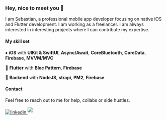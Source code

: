 ### Hey, nice to meet you 👋
I am Sebastian, a professional mobile app developer focusing on native iOS and Flutter development. I am working as a freelancer. I am always interested in interesting projects where I can contribute my expertise.

#### My skill set
:diamonds: <b>iOS</b> with <b>UIKit & SwiftUI</b>, <b>Async/Await</b>, <b>CoreBluetooth</b>, <b>CoreData</b>, <b>Firebase</b>, <b>MVVM/MVC</b>

:large_orange_diamond: <b>Flutter</b> with <b>Bloc Pattern</b>, <b>Firebase</b>

:large_blue_diamond: <b>Backend</b> with <b>NodeJS</b>, <b>strapi</b>, <b>PM2</b>, <b>Firebase</b>

#### Contact
Feel free to reach out to me for help, collabs or side hustles.

<a href="https://www.linkedin.com/in/sebastian-spies-b1bb19121/" target="_blank">
<img src="https://img.shields.io/badge/linkedin-%2300acee.svg?color=405DE6&style=for-the-badge&logo=linkedin&logoColor=white" alt=linkedin style="margin-bottom: 5px;"/>
</a>

<a href="mailto:spiesdigitalsolutions@gmail.com" target="_blank">
<img src="https://img.shields.io/badge/gmail-%23EA4335.svg?style=for-the-badge&logo=gmail&logoColor=white" t=mail style="margin-bottom: 5px;" />
</a>

<!--
**sebspi/sebspi** is a ✨ _special_ ✨ repository because its `README.md` (this file) appears on your GitHub profile.

Here are some ideas to get you started:

- 🔭 I’m currently working on ...
- 🌱 I’m currently learning ...
- 👯 I’m looking to collaborate on ...
- 🤔 I’m looking for help with ...
- 💬 Ask me about ...
- 📫 How to reach me: ...
- 😄 Pronouns: ...
- ⚡ Fun fact: ...
-->
